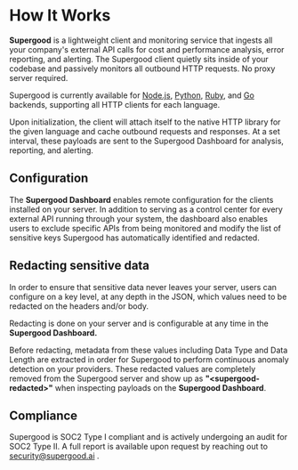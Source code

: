 # How It Works

**Supergood** is a lightweight client and monitoring service that ingests all your company's external API calls for cost and performance analysis, error reporting, and alerting. The Supergood client quietly sits inside of your codebase and passively monitors all outbound HTTP requests. No proxy server required.

Supergood is currently available for [Node.js](integrate-with-clients/node.js), [Python](installing-clients/python.md), [Ruby](integrate-with-clients/ruby/), and [Go](installing-clients/go-coming-soon.md) backends, supporting all HTTP clients for each language.

Upon initialization, the client will attach itself to the native HTTP library for the given language and cache outbound requests and responses. At a set interval, these payloads are sent to the Supergood Dashboard for analysis, reporting, and alerting.

## Configuration

The **Supergood Dashboard** enables remote configuration for the clients installed on your server. In addition to serving as a control center for every external API running through your system, the dashboard also enables users to exclude specific APIs from being monitored and modify the list of sensitive keys Supergood has automatically identified and redacted.

## Redacting sensitive data

In order to ensure that sensitive data never leaves your server, users can configure on a key level, at any depth in the JSON, which values need to be redacted on the headers and/or body.

Redacting is done on your server and is configurable at any time in the **Supergood Dashboard.**

Before redacting, metadata from these values including Data Type and Data Length are extracted in order for Supergood to perform continuous anomaly detection on your providers. These redacted values are completely removed from the Supergood server and show up as **"\<supergood-redacted>"** when inspecting payloads on the **Supergood Dashboard**.

## Compliance

Supergood is SOC2 Type I compliant and is actively undergoing an audit for SOC2 Type II. A full report is available upon request by reaching out to security@supergood.ai .
